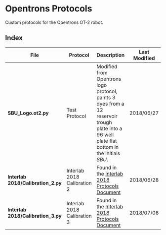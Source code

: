 # Opentrons Protocols
Custom protocols for the Opentrons OT-2 robot.

## Index

| File  | Protocol |Description | Last Modified |
| ------------------- |---------------| ------------- |-|
| **SBU_Logo.ot2.py** | Test Protocol | Modified from Opentrons logo protocol, paints 3 dyes from a 12 reservoir trough plate into a 96 well plate flat bottom in the initials *SBU*. | 2018/06/27 |
| **Interlab 2018/Calibration_2.py** | Interlab 2018 Calibration 2 | Found in the [Interlab 2018 Protocols Document](http://2018.igem.org/wiki/images/0/09/2018_InterLab_Plate_Reader_Protocol.pdf) | 2018/06/28 |
| **Interlab 2018/Calibration_3.py** | Interlab 2018 Calibration 3 | Found in the [Interlab 2018 Protocols Document](http://2018.igem.org/wiki/images/0/09/2018_InterLab_Plate_Reader_Protocol.pdf) | 2018/07/06 |